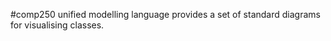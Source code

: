 #comp250 
unified modelling language provides a set of standard diagrams for visualising classes. 

